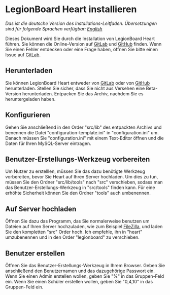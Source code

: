# LegionBoard Heart installieren

*Das ist die deutsche Version des Installations-Leitfaden. Übersetzungen
sind für folgende Sprachen verfügbar: [English](english.md)*

Dieses Dokument wird Sie durch die Installation von LegionBoard Heart führen.
Sie können die Online-Version auf
[GitLab](https://gitlab.com/legionboard/heart/blob/master/install/german.md) und
[GitHub](https://github.com/legionboard/heart/blob/master/install/german.md) finden.
Wenn Sie einen Fehler entdecken oder eine Frage haben, öffnen Sie bitte
einen Issue auf [GitLab](https://gitlab.com/legionboard/heart/issues).

## Herunterladen

Sie können LegionBoard Heart entweder von
[GitLab](https://gitlab.com/legionboard/heart/tags) oder von
[GitHub](https://github.com/legionboard/heart/releases) herunterladen.
Stellen Sie sicher, dass Sie nicht aus Versehen eine Beta-Version
herunterladen. Entpacken Sie das Archiv, nachdem Sie es heruntergeladen
haben.

## Konfigurieren

Gehen Sie anschließend in den Order "src/lib" des entpackten Archivs und
benennen die Datei "configuration-template.ini" in "configuration.ini" um.
Danach müssen Sie "configuration.ini" mit einem Text-Editor öffnen und die
Daten für Ihren MySQL-Server eintragen.

## Benutzer-Erstellungs-Werkzeug vorbereiten

Um Nutzer zu erstelllen, müssen Sie das dazu benötigte Werkzeug vorbereiten,
bevor Sie Heart auf Ihren Server hochladen. Um dies zu tun, müssen Sie den
Ordner "src/lib/tools" nach "src" verschieben, sodass man das Benutzer-Erstellungs-Werkzeug
in "src/tools" finden kann. Für eine erhöhte Sicherheit können Sie den Ordner
"tools" auch umbenennen.

## Auf Server hochladen

Öffnen Sie dazu das Programm, das Sie normalerweise benutzen um Dateien
auf Ihren Server hochzuladen, wie zum Beispiel
[FileZilla](https://filezilla-project.org/), und laden Sie den kompletten
"src" Order hoch. Ich empfehle, ihn in "heart" umzubenennen und in
den Order "legionboard" zu verschieben.

## Benutzer erstellen

Öffnen Sie das Benutzer-Erstellungs-Werkzeug in Ihrem Browser. Geben Sie
anschließend den Benutzernamen und das dazugehörige Passwort ein. Wenn Sie
einen Admin erstellen wollen, geben Sie "%" in das Gruppen-Feld ein. Wenn
Sie einen Schüler erstellen wollen, geben Sie "0,4,10" in das Gruppen-Feld
ein.

